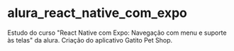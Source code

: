 # alura_react_native_com_expo
Estudo do curso "React Native com Expo: Navegação com menu e suporte às telas" da alura.
Criação do aplicativo Gatito Pet Shop.

